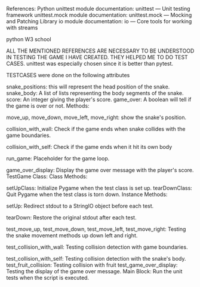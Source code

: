 

References:
Python unittest module documentation: unittest — Unit testing framework
unittest.mock module documentation: unittest.mock — Mocking and Patching Library
io module documentation: io — Core tools for working with streams

python W3 school 



 ALL THE MENTIONED REFERENCES ARE NECESSARY TO BE UNDERSTOOD IN TESTING THE GAME I HAVE CREATED. THEY HELPED ME TO DO TEST CASES. unittest was especially chosen since it is better than pytest.

TESTCASES were done on the following attributes

snake_positions: this will represent the head position of the snake.
snake_body: A list of lists representing the body segments of the snake.
score: An integer giving the player's score. 
game_over: A boolean will tell if the game is over or not.
Methods:

move_up, move_down, move_left, move_right: show the snake's position.

collision_with_wall: Check if the game ends when snake collides with the game boundaries. 

collision_with_self: Check if the game ends when it hit its own body


run_game: Placeholder for the game loop.

game_over_display: Display the game over message with the player's score.
TestGame Class:
Class Methods:

setUpClass: Initialize Pygame when the test class is set up.
tearDownClass: Quit Pygame when the test class is torn down.
Instance Methods:

setUp: Redirect stdout to a StringIO object before each test.

tearDown: Restore the original stdout after each test.


test_move_up, test_move_down, test_move_left, test_move_right: Testing the snake movement methods up down left and right.

test_collision_with_wall: Testing collision detection with game boundaries.

test_collision_with_self: Testing collision detection with the snake's body.
test_fruit_collision: Testing collision with fruit
test_game_over_display: Testing the display of the game over message.
Main Block:
Run the unit tests when the script is executed.



